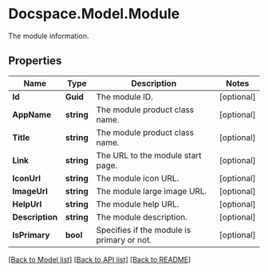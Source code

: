 # Docspace.Model.Module
The module information.

## Properties

Name | Type | Description | Notes
------------ | ------------- | ------------- | -------------
**Id** | **Guid** | The module ID. | [optional] 
**AppName** | **string** | The module product class name. | [optional] 
**Title** | **string** | The module product class name. | [optional] 
**Link** | **string** | The URL to the module start page. | [optional] 
**IconUrl** | **string** | The module icon URL. | [optional] 
**ImageUrl** | **string** | The module large image URL. | [optional] 
**HelpUrl** | **string** | The module help URL. | [optional] 
**Description** | **string** | The module description. | [optional] 
**IsPrimary** | **bool** | Specifies if the module is primary or not. | [optional] 

[[Back to Model list]](../README.md#documentation-for-models) [[Back to API list]](../README.md#documentation-for-api-endpoints) [[Back to README]](../README.md)

